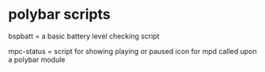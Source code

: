 # polybar scripts

bspbatt = a basic battery level checking script

mpc-status = script for showing playing or paused icon for mpd called upon a polybar module
